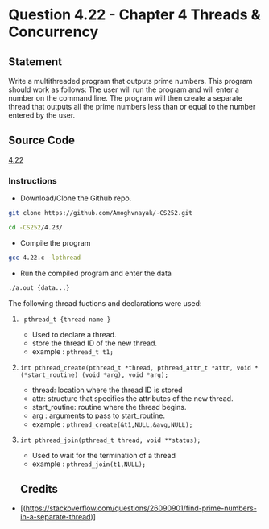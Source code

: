 
# Question 4.22 - Chapter 4 Threads & Concurrency

## Statement

<p>Write a multithreaded program that outputs prime numbers. This program
should work as follows: The user will run the program and will
enter a number on the command line. The program will then create a
separate thread that outputs all the prime numbers less than or equal to
the number entered by the user.

## Source Code

[4.22](https://github.com/Amoghvnayak/-CS252/blob/main/4.22(new).c)

### Instructions

-   Download/Clone the Github repo.

```sh
git clone https://github.com/Amoghvnayak/-CS252.git
```

```sh
cd -CS252/4.23/
```

-   Compile the program

```sh
gcc 4.22.c -lpthread
```

-   Run the compiled program and enter the data

```sh
./a.out {data...}
```


The following thread fuctions and declarations were used:

1. ` pthread_t {thread name }`

    - Used to declare a thread.
    - store the thread ID of the new thread.
    - example : `pthread_t t1;`

2. `int pthread_create(pthread_t *thread, pthread_attr_t *attr, void *(*start_routine) (void *arg), void *arg);`

    - thread: location where the thread ID is stored
    - attr: structure that specifies the attributes of the new thread.
    - start_routine: routine where the thread begins.
    - arg : arguments to pass to start_routine.
    - example : `pthread_create(&t1,NULL,&avg,NULL);`

3. `int pthread_join(pthread_t thread, void **status);`

    - Used to wait for the termination of a thread
    - example : `pthread_join(t1,NULL);`
    ## Credits

-   [(https://stackoverflow.com/questions/26090901/find-prime-numbers-in-a-separate-thread)]